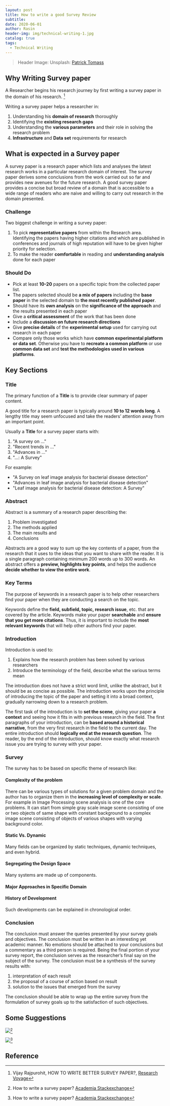 ```yaml
---
layout: post
title: How to write a good Survey Review
subtitle: 
date: 2020-06-01
author: Rasin
header-img: img/technical-writing-1.jpg
catalog: true
tags:
  - Technical Writing
---
```


> Header Image: Unsplash: [Patrick Tomass](https://images.unsplash.com/photo-1457369804613-52c61a468e7d?ixlib=rb-1.2.1&ixid=eyJhcHBfaWQiOjEyMDd9&auto=format&fit=crop&w=1350&q=80)

## Why Writing Survey paper

A Researcher begins his  research journey by first writing a survey paper in the domain of his research. [^1]

Writing a survey paper helps a researcher in:

1. Understanding his **domain of research** thoroughly
2. Identifying the **existing research gaps**
3. Understanding the **various parameters** and their role in solving the research problem
4. **Infrastructure** and **Data set** requirements for research

## What is expected in a Survey paper

A survey paper is a research paper which lists and analyses the latest research works  in a particular research domain of interest. The survey paper derives  some conclusions from the work carried out so far and provides new avenues for the future research. A good survey paper provides a concise but broad review of a domain that is accessible to a wide range of readers who are naive  and willing to carry out research in the domain presented.

### Challenge

Two biggest challenge in writing a survey paper:

1. To pick **representative papers** from within the Research area. Identifying the papers having higher citations and which are published in conferences and journals of high reputation will have to be given higher priority for selection.
2. To make the reader **comfortable** in reading and **understanding analysis** done for each paper

### Should Do

- Pick at least **10-20** papers on a specific topic from the collected paper list.
- The papers selected should be **a mix of papers** including the **base paper** in the selected domain to **the most recently published paper**.
- Should have its **own analysis** on the **significance of the approach** and the results presented in each paper
- Give a **critical assessment** of the work that has been done
- Include a **discussion on future research directions**
- Give **precise details** of the **experimental setup** used for carrying out research in each paper
- Compare only those works which have **common experimental platform or data set**. Otherwise you have to **recreate a common platform** or use **common data set** and **test the methodologies used in various platforms**.

## Key Sections

### Title

The primary function of a **Title** is to provide clear summary of paper content.

A good title for a research paper is typically around **10 to 12 words long**. A lengthy title may seem unfocused and take the readers’ attention away from an important point.

Usually a **Title** for a survey paper starts with:

1. "A survey on ..."
2. "Recent trends in ..."
3. "Advances in ..."
4. "...: A Survey"

For example:

- "A Survey on leaf image analysis for bacterial disease detection" 
- "Advances in leaf image analysis for bacterial disease detection"
- "Leaf image analysis for bacterial disease detection: A Survey"

### Abstract

Abstract is a summary of a research paper describing the:

1. Problem investigated
2. The methods applied
3. The main results and
4. Conclusions

Abstracts are a good way to sum up the key contents of a paper, from the research that it uses to the ideas that you want to share with the reader. It is a single paragraph containing minimum 200 words up to 300 words. An abstract offers a **preview, highlights key points**, and helps the audience **decide whether to view the entire work**.

### Key Terms

The purpose of keywords in a research paper is to help other researchers find your paper when they are conducting a search on the topic.

Keywords define the **field, subfield, topic, research issue**, etc. that are covered by the article. Keywords make your paper **searchable** and **ensure that you get more citations**. Thus, it is important to include the **most relevant keywords** that will help other authors find your paper.

### Introduction

Introduction is used to:

1. Explains how the research problem has been solved by various researchers
2. Introduce the terminology of the field, describe what the various terms mean

The introduction does not have a strict word limit, unlike the abstract, but it should be as concise as possible. The introduction works upon the principle of introducing the topic of the paper and setting it into a broad context, gradually narrowing down to a research problem.

The first task of the introduction is to **set the scene**, giving your paper **a context** and seeing how it fits in with previous research in the field. The first paragraphs of your introduction, can be **based around a historical narrative**, from the very first research in the field to the current day. The entire introduction should **logically end at the research question**. The reader, by the end of the introduction, should know exactly what research issue you are trying to survey with your paper.

### Survey

The survey has to be based on specific theme of research like:

#### Complexity of the problem

There can be various types of solutions for a given problem domain and  the author has to organize them in the **increasing level of complexity or scale**. For example in Image Processing scene analysis is one of the core problems. It can start from simple gray scale image scene consisting of one or two objects of same shape with constant background  to a complex image scene consisting of objects of various shapes with varying background color.

#### Static Vs. Dynamic

Many fields can be  organized by static techniques, dynamic techniques, and even hybrid.

#### Segregating the Design Space

Many systems are made up of components.

#### Major Approaches in Specific Domain

#### History of Development

Such developments can be explained in chronological order.

### Conclusion

The conclusion must answer the queries presented by your survey goals and objectives. The conclusion must be written in an interesting yet academic manner. No emotions  should be attached to your conclusions  but a commentary as a third person is required. Being the final portion of your survey report, the conclusion serves as the researcher’s final say on the subject of the survey. The conclusion must be a synthesis of the survey results with:

1. interpretation of each result
2. the proposal of a course of action based on result
3. solution to the issues that emerged from the survey

The conclusion should be able to wrap up the entire survey from the formulation of survey goals up to the satisfaction of such objectives.

## Some Suggestions

![](https://raw.githubusercontent.com/rasin-tsukuba/blog-images/master/img/20200601101336.png)[^2]

![](https://raw.githubusercontent.com/rasin-tsukuba/blog-images/master/img/20200601101352.png)[^2]

## Reference

[^1]: Vijay Rajpurohit, HOW TO WRITE BETTER SURVEY PAPER?, [Research Voyage](http://www.researchvoyage.com/how-to-write-better-survey-papers/)
[^2]: How to write a survey paper? [Academia Stackexchange](https://academia.stackexchange.com/questions/43371/how-to-write-a-survey-paper)